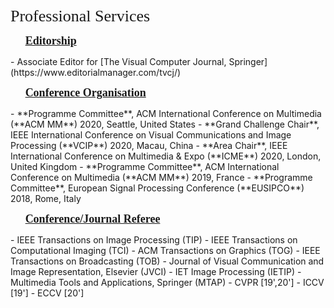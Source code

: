 <p><span style="font-family: georgia, serif; font-size: 26px;">Professional Services</span></p>

<p>&nbsp; &nbsp; &nbsp; <span style="font-size: 18px;"><strong><span style="text-decoration: underline;"><span style="font-family: georgia, serif;">Editorship</span></span></strong></span></p>
- Associate Editor for [The Visual Computer Journal, Springer](https://www.editorialmanager.com/tvcj/)

<p>&nbsp; &nbsp; &nbsp; <span style="font-size: 18px;"><strong><span style="text-decoration: underline;"><span style="font-family: georgia, serif;">Conference Organisation</span></span></strong></span></p>
- **Programme Committee**, ACM International Conference on Multimedia (**ACM MM**) 2020, Seattle, United States
- **Grand Challenge Chair**, IEEE International Conference on Visual Communications and Image Processing (**VCIP**) 2020, Macau, China
- **Area Chair**, IEEE International Conference on Multimedia & Expo (**ICME**) 2020, London, United Kingdom
- **Programme Committee**, ACM International Conference on Multimedia (**ACM MM**) 2019, France
- **Programme Committee**, European Signal Processing Conference (**EUSIPCO**) 2018, Rome, Italy

<p>&nbsp; &nbsp; &nbsp; <span style="font-size: 18px;"><strong><span style="text-decoration: underline;"><span style="font-family: georgia, serif;">Conference/Journal Referee</span></span></strong></span></p>
- IEEE Transactions on Image Processing (TIP)
- IEEE Transactions on Computational Imaging (TCI)
- ACM Transactions on Graphics (TOG)
- IEEE Transactions on Broadcasting (TOB)
- Journal of Visual Communication and Image Representation, Elsevier (JVCI)
- IET Image Processing (IETIP)
- Multimedia Tools and Applications, Springer (MTAP)
- CVPR [19',20']
- ICCV [19']
- ECCV [20']
